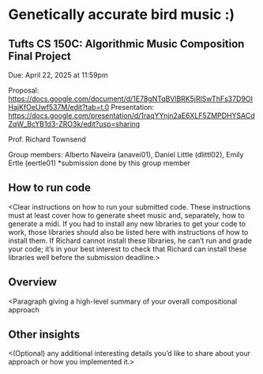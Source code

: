# Genetically accurate bird music :)

## Tufts CS 150C: Algorithmic Music Composition Final Project

Due: April 22, 2025 at 11:59pm

Proposal: https://docs.google.com/document/d/1E78gNTqBVlBRK5jRlSwThFs37D9OIHajKfOeUwf537M/edit?tab=t.0
Presentation: https://docs.google.com/presentation/d/1raqYYnjn2aE6XLF5ZMPDHYSACdZqW_BcYB1d3-ZRO3k/edit?usp=sharing 

Prof. Richard Townsend

Group members: Alberto Naveira (anavei01), Daniel Little (dlittl02), Emily Ertle (eertle01)
*submission done by this group member

## How to run code
<Clear instructions on how to run your submitted code. These instructions must at least cover how to generate sheet music and, separately, how to generate a midi. If you had to install any new libraries to get your code to work, those libraries should also be listed here with instructions of how to install them. If Richard cannot install these libraries, he can’t run and grade your code; it’s in your best interest to check that Richard can install these libraries well before the submission deadline.>

## Overview
<Paragraph giving a high-level summary of your overall compositional approach

## Other insights
<(Optional) any additional interesting details you’d like to share about your approach or how you implemented it.>
